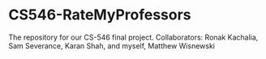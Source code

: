 # CS546-RateMyProfessors
The repository for our CS-546 final project. Collaborators: Ronak Kachalia, Sam Severance, Karan Shah, and myself, Matthew Wisnewski
